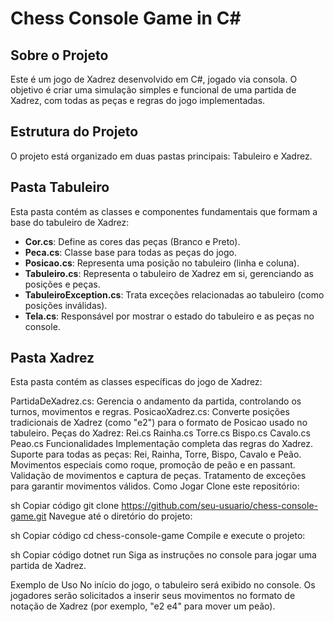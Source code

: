 # Chess Console Game in C#

## Sobre o Projeto
Este é um jogo de Xadrez desenvolvido em C#, jogado via consola. O objetivo é criar uma simulação simples e funcional de uma partida de Xadrez, com todas as peças e regras do jogo implementadas.

## Estrutura do Projeto
O projeto está organizado em duas pastas principais: Tabuleiro e Xadrez.

## Pasta Tabuleiro
Esta pasta contém as classes e componentes fundamentais que formam a base do tabuleiro de Xadrez:
- **Cor.cs**: Define as cores das peças (Branco e Preto).
- **Peca.cs**: Classe base para todas as peças do jogo.
- **Posicao.cs**: Representa uma posição no tabuleiro (linha e coluna).
- **Tabuleiro.cs**: Representa o tabuleiro de Xadrez em si, gerenciando as posições e peças.
- **TabuleiroException.cs**: Trata exceções relacionadas ao tabuleiro (como posições inválidas).
- **Tela.cs**: Responsável por mostrar o estado do tabuleiro e as peças no console.

## Pasta Xadrez
Esta pasta contém as classes específicas do jogo de Xadrez:

PartidaDeXadrez.cs: Gerencia o andamento da partida, controlando os turnos, movimentos e regras.
PosicaoXadrez.cs: Converte posições tradicionais de Xadrez (como "e2") para o formato de Posicao usado no tabuleiro.
Peças do Xadrez:
Rei.cs
Rainha.cs
Torre.cs
Bispo.cs
Cavalo.cs
Peao.cs
Funcionalidades
Implementação completa das regras do Xadrez.
Suporte para todas as peças: Rei, Rainha, Torre, Bispo, Cavalo e Peão.
Movimentos especiais como roque, promoção de peão e en passant.
Validação de movimentos e captura de peças.
Tratamento de exceções para garantir movimentos válidos.
Como Jogar
Clone este repositório:

sh
Copiar código
git clone https://github.com/seu-usuario/chess-console-game.git
Navegue até o diretório do projeto:

sh
Copiar código
cd chess-console-game
Compile e execute o projeto:

sh
Copiar código
dotnet run
Siga as instruções no console para jogar uma partida de Xadrez.

Exemplo de Uso
No início do jogo, o tabuleiro será exibido no console. Os jogadores serão solicitados a inserir seus movimentos no formato de notação de Xadrez (por exemplo, "e2 e4" para mover um peão).
